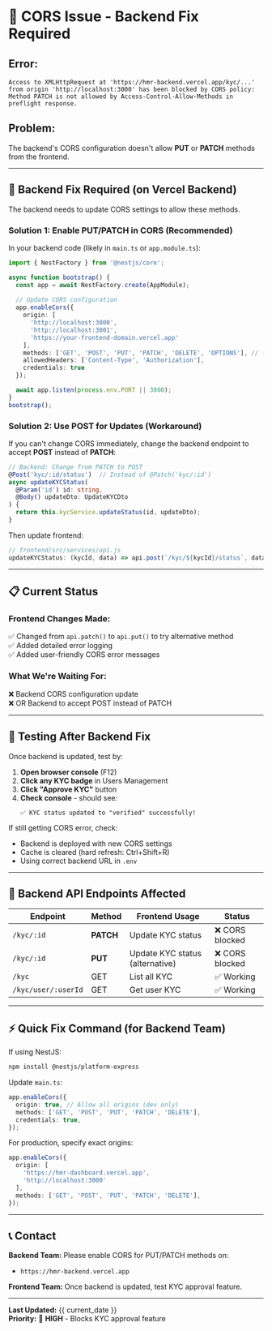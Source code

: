 # 🚨 CORS Issue - Backend Fix Required

## **Error:**
```
Access to XMLHttpRequest at 'https://hmr-backend.vercel.app/kyc/...' 
from origin 'http://localhost:3000' has been blocked by CORS policy: 
Method PATCH is not allowed by Access-Control-Allow-Methods in preflight response.
```

## **Problem:**
The backend's CORS configuration doesn't allow **PUT** or **PATCH** methods from the frontend.

---

## **🔧 Backend Fix Required (on Vercel Backend)**

The backend needs to update CORS settings to allow these methods.

### **Solution 1: Enable PUT/PATCH in CORS (Recommended)**

In your backend code (likely in `main.ts` or `app.module.ts`):

```typescript
import { NestFactory } from '@nestjs/core';

async function bootstrap() {
  const app = await NestFactory.create(AppModule);
  
  // Update CORS configuration
  app.enableCors({
    origin: [
      'http://localhost:3000',
      'http://localhost:3001', 
      'https://your-frontend-domain.vercel.app'
    ],
    methods: ['GET', 'POST', 'PUT', 'PATCH', 'DELETE', 'OPTIONS'], // ✅ Add PUT and PATCH
    allowedHeaders: ['Content-Type', 'Authorization'],
    credentials: true
  });

  await app.listen(process.env.PORT || 3000);
}
bootstrap();
```

### **Solution 2: Use POST for Updates (Workaround)**

If you can't change CORS immediately, change the backend endpoint to accept **POST** instead of **PATCH**:

```typescript
// Backend: Change from PATCH to POST
@Post('kyc/:id/status')  // Instead of @Patch('kyc/:id')
async updateKYCStatus(
  @Param('id') id: string,
  @Body() updateDto: UpdateKYCDto
) {
  return this.kycService.updateStatus(id, updateDto);
}
```

Then update frontend:
```javascript
// frontend/src/services/api.js
updateKYCStatus: (kycId, data) => api.post(`/kyc/${kycId}/status`, data),
```

---

## **📋 Current Status**

### **Frontend Changes Made:**
✅ Changed from `api.patch()` to `api.put()` to try alternative method  
✅ Added detailed error logging  
✅ Added user-friendly CORS error messages  

### **What We're Waiting For:**
❌ Backend CORS configuration update  
❌ OR Backend to accept POST instead of PATCH  

---

## **🧪 Testing After Backend Fix**

Once backend is updated, test by:

1. **Open browser console** (F12)
2. **Click any KYC badge** in Users Management
3. **Click "Approve KYC"** button
4. **Check console** - should see:
   ```
   ✅ KYC status updated to "verified" successfully!
   ```

If still getting CORS error, check:
- Backend is deployed with new CORS settings
- Cache is cleared (hard refresh: Ctrl+Shift+R)
- Using correct backend URL in `.env`

---

## **🔗 Backend API Endpoints Affected**

| Endpoint | Method | Frontend Usage | Status |
|----------|--------|---------------|--------|
| `/kyc/:id` | **PATCH** | Update KYC status | ❌ CORS blocked |
| `/kyc/:id` | **PUT** | Update KYC status (alternative) | ❌ CORS blocked |
| `/kyc` | GET | List all KYC | ✅ Working |
| `/kyc/user/:userId` | GET | Get user KYC | ✅ Working |

---

## **⚡ Quick Fix Command (for Backend Team)**

If using NestJS:
```bash
npm install @nestjs/platform-express
```

Update `main.ts`:
```typescript
app.enableCors({
  origin: true, // Allow all origins (dev only)
  methods: ['GET', 'POST', 'PUT', 'PATCH', 'DELETE'],
  credentials: true,
});
```

For production, specify exact origins:
```typescript
app.enableCors({
  origin: [
    'https://hmr-dashboard.vercel.app',
    'http://localhost:3000'
  ],
  methods: ['GET', 'POST', 'PUT', 'PATCH', 'DELETE'],
});
```

---

## **📞 Contact**

**Backend Team:** Please enable CORS for PUT/PATCH methods on:
- `https://hmr-backend.vercel.app`

**Frontend Team:** Once backend is updated, test KYC approval feature.

---

**Last Updated:** {{ current_date }}  
**Priority:** 🔴 **HIGH** - Blocks KYC approval feature




